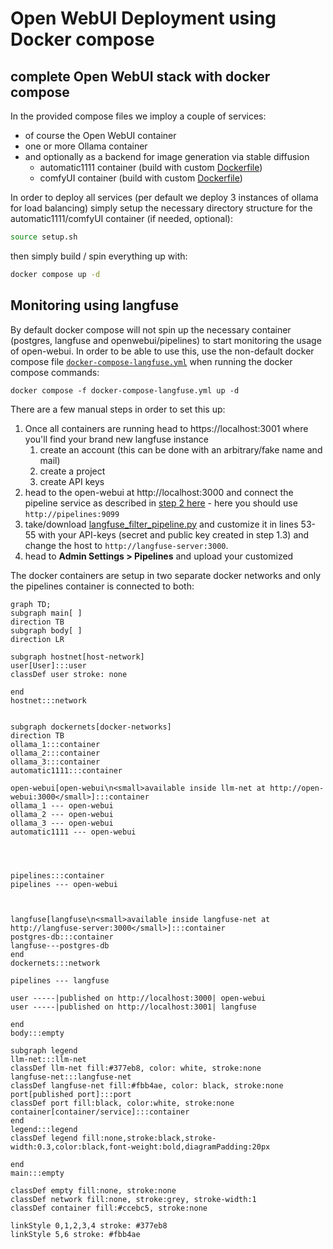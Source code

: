 # Open WebUI Deployment using Docker compose

## complete Open WebUI stack with docker compose
In the provided compose files we imploy a couple of services:
- of course the Open WebUI container
- one or more Ollama container
- and optionally as a backend for image generation via stable diffusion
  - automatic1111 container (build with custom [Dockerfile](automatic1111.Dockerfile))
  - comfyUI container (build with custom [Dockerfile](comfyUI.Dockerfile))

In order to deploy all services (per default we deploy 3 instances of ollama for load balancing) simply setup the necessary directory structure for the automatic1111/comfyUI container (if needed, optional):

```bash
source setup.sh
```

then simply build / spin everything up with:

```bash
docker compose up -d
```

## Monitoring using langfuse
By default docker compose will not spin up the necessary container (postgres, langfuse and openwebui/pipelines) to start monitoring the usage of open-webui. In order to be able to use this, use the non-default docker compose file [`docker-compose-langfuse.yml`](docker-compose-langfuse.yml) when running the docker compose commands:
```
docker compose -f docker-compose-langfuse.yml up -d
```
There are a few manual steps in order to set this up:
1. Once all containers are running head to https://localhost:3001 where you'll find your brand new langfuse instance
    1. create an account (this can be done with an arbitrary/fake name and mail)
    2. create a project
    3. create API keys
2. head to the open-webui at http://localhost:3000 and connect the pipeline service as described in [step 2 here](https://github.com/open-webui/pipelines/tree/main?tab=readme-ov-file#-quick-start-with-docker) - here you should use `http://pipelines:9099`
3. take/download [langfuse_filter_pipeline.py](langfuse_filter_pipeline.py) and customize it in lines 53-55 with your API-keys (secret and public key created in step 1.3) and change the host to `http://langfuse-server:3000`. 
4. head to **Admin Settings > Pipelines** and upload your customized 

The docker containers are setup in two separate docker networks and only the pipelines container is connected to both:

```mermaid
graph TD;
subgraph main[ ]
direction TB
subgraph body[ ]
direction LR

subgraph hostnet[host-network]
user[User]:::user
classDef user stroke: none

end
hostnet:::network


subgraph dockernets[docker-networks]
direction TB
ollama_1:::container
ollama_2:::container
ollama_3:::container
automatic1111:::container

open-webui[open-webui\n<small>available inside llm-net at http://open-webui:3000</small>]:::container
ollama_1 --- open-webui
ollama_2 --- open-webui
ollama_3 --- open-webui
automatic1111 --- open-webui




pipelines:::container
pipelines --- open-webui



langfuse[langfuse\n<small>available inside langfuse-net at http://langfuse-server:3000</small>]:::container
postgres-db:::container
langfuse---postgres-db
end
dockernets:::network

pipelines --- langfuse

user -----|published on http://localhost:3000| open-webui
user -----|published on http://localhost:3001| langfuse

end
body:::empty

subgraph legend
llm-net:::llm-net
classDef llm-net fill:#377eb8, color: white, stroke:none
langfuse-net:::langfuse-net
classDef langfuse-net fill:#fbb4ae, color: black, stroke:none
port[published port]:::port
classDef port fill:black, color:white, stroke:none
container[container/service]:::container
end
legend:::legend
classDef legend fill:none,stroke:black,stroke-width:0.3,color:black,font-weight:bold,diagramPadding:20px

end
main:::empty

classDef empty fill:none, stroke:none
classDef network fill:none, stroke:grey, stroke-width:1
classDef container fill:#ccebc5, stroke:none

linkStyle 0,1,2,3,4 stroke: #377eb8
linkStyle 5,6 stroke: #fbb4ae
```
